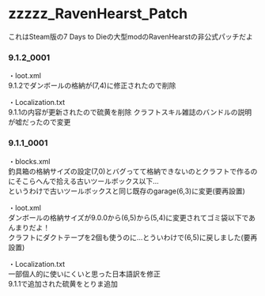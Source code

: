# zzzzz_RavenHearst_Patch
これはSteam版の7 Days to Dieの大型modのRavenHearstの非公式パッチだよ

### 9.1.2_0001

・loot.xml<br>
9.1.2でダンボールの格納が(7,4)に修正されたので削除

・Localization.txt<br>
9.1.1の内容が更新されたので硫黄を削除
クラフトスキル雑誌のバンドルの説明が嘘だったので変更

### 9.1.1_0001

・blocks.xml<br>
釣具箱の格納サイズの設定(7,0)とバグってて格納できないのとクラフトで作るのにそこらへんで拾える古いツールボックス以下...<br>
というわけで古いツールボックスと同じ既存のgarage(6,3)に変更(要再設置)

・loot.xml<br>
ダンボールの格納サイズが9.0.0から(6,5)から(5,4)に変更されてゴミ袋以下であんまりだよ！<br>
クラフトにダクトテープを2個も使うのに...とういわけで(6,5)に戻しました(要再設置)

・Localization.txt<br>
一部個人的に使いにくいと思った日本語訳を修正<br>
9.1.1で追加された硫黄をとりま追加
